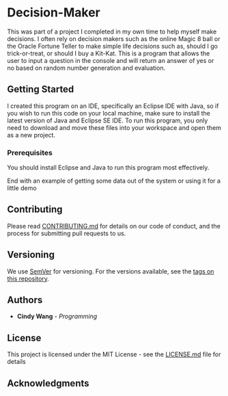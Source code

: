 # Decision-Maker

This was part of a project I completed in my own time to help myself make decisions.  I often rely on decision makers such as the online Magic 8 ball or the Oracle Fortune Teller to make simple life decisions such as, should I go trick-or-treat, or should I buy a Kit-Kat.  This is a program that allows the user to input a question in the console and will return an answer of yes or no based on random number generation and evaluation.
## Getting Started

I created this program on an IDE, specifically an Eclipse IDE with Java, so if you wish to run this code on your local machine, make sure to install the latest version of Java and Eclipse SE IDE.  To run this program, you only need to download and move these files into your workspace and open them as a new project.

### Prerequisites

You should install Eclipse and Java to run this program most effectively.

End with an example of getting some data out of the system or using it for a little demo

## Contributing

Please read [CONTRIBUTING.md](https://gist.github.com/PurpleBooth/b24679402957c63ec426) for details on our code of conduct, and the process for submitting pull requests to us.

## Versioning

We use [SemVer](http://semver.org/) for versioning. For the versions available, see the [tags on this repository](https://github.com/your/project/tags). 

## Authors

* **Cindy Wang** - *Programming* 

## License

This project is licensed under the MIT License - see the [LICENSE.md](LICENSE.md) file for details

## Acknowledgments
